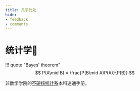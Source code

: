 ```yaml
---
title: 几乎处处
hide:
- feedback
- comments
---
```


# 统计学🎲

!!! quote "Bayes' theorem"
	$$
    P(A\mid B) = \frac{P(B\mid A)P(A)}{P(B)}
    $$


非数学学院的<u>不硬核统计系</u>本科速通手册。